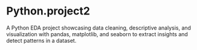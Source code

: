 # Python.project2
A Python EDA project showcasing data cleaning, descriptive analysis, and visualization with pandas, matplotlib, and seaborn to extract insights and detect patterns in a dataset.
